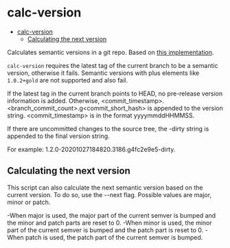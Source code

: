 # calc-version

- [calc-version](#calc-version)
  - [Calculating the next version](#calculating-the-next-version)

Calculates semantic versions in a git repo.
Based on [this implementation](https://github.com/cloudfoundry-incubator/kubecf-tools/tree/main/versioning).

`calc-version` requires the latest tag of the current branch to be a semantic version, otherwise it fails.
Semantic versions with plus elements like `1.0.2+gold` are not supported and also fail.

If the latest tag in the current branch points to HEAD, no pre-release version information is added. Otherwise, <commit_timestamp>.<branch_commit_count>.g<commit_short_hash> is appended to the version string. <commit_timestamp> is in the format yyyymmddHHMMSS.

If there are uncommitted changes to the source tree, the -dirty string is appended to the final version string.

For example: 1.2.0-20201027184820.3186.g4fc2e9e5-dirty.

## Calculating the next version
This script can also calculate the next semantic version based on the current version. To do so, use the --next flag. Possible values are major, minor or patch.

-When major is used, the major part of the current semver is bumped and the minor and patch parts are reset to 0. -When minor is used, the minor part of the current semver is bumped and the patch part is reset to 0. -When patch is used, the patch part of the current semver is bumped.

